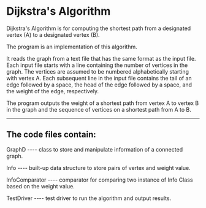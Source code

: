 # Dijkstra's Algorithm

Dijkstra's Algorithm is for computing the shortest path from a designated vertex (A) to a designated vertex (B).

The program is an implementation of this algorithm.

It reads the graph from a text file that has the same format as the input file. 
Each input file starts with a line containing the number of vertices in the graph.
The vertices are assumed to be numbered alphabetically starting with vertex A. 
Each subsequent line in the input file contains the tail of an edge followed by a space, the head of the edge followed by a space, and the weight of the edge, respectively.

The program outputs the weight of a shortest path from vertex A to vertex B in the graph and the sequence of vertices on a shortest path from A to B.

------------------
## The code files contain:
GraphD ---- class to store and manipulate information of a connected graph. 

Info ---- built-up data structure to store pairs of vertex and weight value.

InfoComparator ---- comparator for comparing two instance of Info Class based on the weight value.

TestDriver ---- test driver to run the algorithm and output results.
